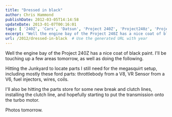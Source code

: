 ```yaml
---
title: "Dressed in black"
author: Chris Hammond
publishDate: 2012-03-05T14:14:58
updateDate: 2013-01-07T00:16:01
tags: [ '240Z', 'Cars', 'Datsun', 'Project 240Z', 'Project240z', 'Project240Zcom' ]
excerpt: "Well the engine bay of the Project 240Z has a nice coat of black paint. I'll be touching up a few areas tomorrow, as well as doing the following. Hitting the Junkyard to locate parts I still need for the megasquirt setup, including mostly these ford parts: throttlebody from a V8, VR Sensor from a V6, fuel injectors, wires, coils.  I'll also be hitting the parts store for some new break and clutch lines, installing the clutch line, and hopefully starting to put the transmission onto the turbo motor. Photos..."
url: /2012/dressed-in-black  # Use the generated URL with year
---
```

<P>Well the engine bay of the Project 240Z has a nice coat of black paint. I'll be touching up a few areas tomorrow, as well as doing the following.</P> <P>Hitting the Junkyard to locate parts I still need for the megasquirt setup, including mostly these ford parts: throttlebody from a V8, VR Sensor from a V6, fuel injectors, wires, coils. </P> <P>I'll also be hitting the parts store for some new break and clutch lines, installing the clutch line, and hopefully starting to put the transmission&nbsp;onto the turbo motor.</P> <P>Photos tomorrow.</P>
